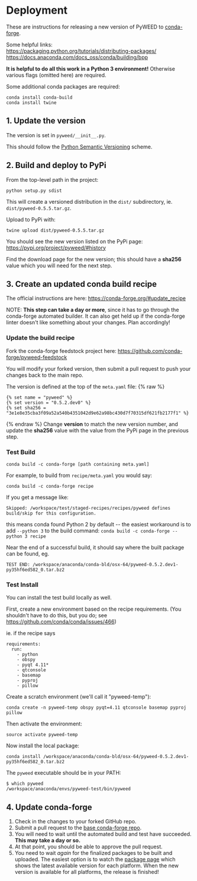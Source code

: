 # Deployment

These are instructions for releasing a new version of PyWEED to [conda-forge](https://conda-forge.org/).

Some helpful links:  
https://packaging.python.org/tutorials/distributing-packages/  
https://docs.anaconda.com/docs_oss/conda/building/bpp

__It is helpful to do all this work in a Python 3 environment!__ Otherwise various flags (omitted here) are required.

Some additional conda packages are required:

```
conda install conda-build
conda install twine
```

## 1. Update the version

The version is set in `pyweed/__init__.py`.

This should follow the 
[Python Semantic Versioning](https://packaging.python.org/tutorials/distributing-packages/#semantic-versioning-preferred)
scheme.

## 2. Build and deploy to PyPi

From the top-level path in the project:

```
python setup.py sdist
```

This will create a versioned distribution in the `dist/` subdirectory, ie. `dist/pyweed-0.5.5.tar.gz`.

Upload to PyPi with:

```
twine upload dist/pyweed-0.5.5.tar.gz
```

You should see the new version listed on the PyPi page: https://pypi.org/project/pyweed/#history

Find the download page for the new version; this should have a __sha256__ value which you will need for the next step.

## 3. Create an updated conda build recipe

The official instructions are here: https://conda-forge.org/#update_recipe

NOTE: __This step can take a day or more__, since it has to go through the conda-forge automated builder. It can
also get held up if the conda-forge linter doesn't like something about your changes. Plan accordingly!

### Update the build recipe

Fork the conda-forge feedstock project here: https://github.com/conda-forge/pyweed-feedstock

You will modify your forked version, then submit a pull request to push your changes back to the main repo.

The version is defined at the top of the `meta.yaml` file:
{% raw %}

```
{% set name = "pyweed" %}
{% set version = "0.5.2.dev0" %}
{% set sha256 = "3e1e8e35cba3f09a52a540b4351042d9e62a98bc430d7f70315df621fb2177f1" %}
```

{% endraw %}
Change __version__ to match the new version number, and
update the __sha256__ value with the value from the PyPi page in the previous step.

### Test Build

```
conda build -c conda-forge [path containing meta.yaml]
```

For example, to build from `recipe/meta.yaml` you would say:

```
conda build -c conda-forge recipe
```

If you get a message like:

```
Skipped: /workspace/test/staged-recipes/recipes/pyweed defines build/skip for this configuration.
```

this means conda found Python 2 by default -- the easiest workaround is to add `--python 3` to the build command:
`conda build -c conda-forge --python 3 recipe`


Near the end of a successful build, it should say where the built package can be found, eg.

    TEST END: /workspace/anaconda/conda-bld/osx-64/pyweed-0.5.2.dev1-py35hf6ed582_0.tar.bz2

### Test Install

You can install the test build locally as well.

First, create a new environment based on the recipe requirements. 
(You shouldn't have to do this, but you do; see https://github.com/conda/conda/issues/466)

ie. if the recipe says

```
requirements:
  run:
    - python
    - obspy
    - pyqt 4.11*
    - qtconsole
    - basemap
    - pyproj
    - pillow
```

Create a scratch environment (we'll call it "pyweed-temp"):

```
conda create -n pyweed-temp obspy pyqt=4.11 qtconsole basemap pyproj pillow
```

Then activate the environment:

```
source activate pyweed-temp
```

Now install the local package:

```
conda install /workspace/anaconda/conda-bld/osx-64/pyweed-0.5.2.dev1-py35hf6ed582_0.tar.bz2
```

The `pyweed` executable should be in your PATH:

```
$ which pyweed
/workspace/anaconda/envs/pyweed-test/bin/pyweed
```

## 4. Update conda-forge

1. Check in the changes to your forked GitHub repo.
2. Submit a pull request to the [base conda-forge repo](https://github.com/conda-forge/pyweed-feedstock). 
3. You will need to wait until the automated build and test have succeeded. __This may take a day or so.__ 
4. At that point, you should be able to approve the pull request. 
5. You need to wait _again_ for the finalized packages to be built and uploaded. The easiest option is to watch
the [package page](https://anaconda.org/conda-forge/pyweed) which shows the latest available version for each
platform. When the new version is available for all platforms, the release is finished!